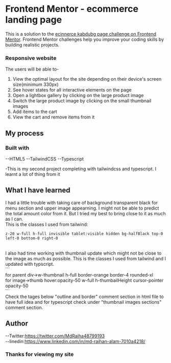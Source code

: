 # Frontend Mentor - ecommerce landing page

This is a solution to the [ecinnerce kabdubg page challenge on Frontend Mentor](https://www.frontendmentor.io/challenges/ecommerce-product-page-UPsZ9MJp6). Frontend Mentor challenges help you improve your coding skills by building realistic projects.

### Responsive website

The users will be able to-<br/>
1. View the optimal layout for the site depending on their device's screen size(minimum 330px)
2. See hover states for all interactive elements on the page
3. Open a lightbox gallery by clicking on the large product image
4. Switch the large product image by clicking on the small thumbnail images
5. Add items to the cart
6. View the cart and remove items from it

## My process

### Built with

--HTML5
--TailwindCSS
--Typescript

-This is my second project completing with tailwindcss and typescript. I learnt a lot of thing from it

## What I have learned

I had a little trouble with taking care of background transparent black for menu section and upper image appearning. I might not be able to predict the total amount color from it. But I tried my best to bring close to it as much as I can.<br>
This is the classes I used from tailwind:<br/>
```
z-20 w-full h-full invisible tablet:visible hidden bg-halfBlack top-0 left-0 bottom-0 right-0
```
<br/>
I also had time working with thumbnail update which might not be close to the image as much as possible. This is the classes I used from tailwind and I updated with typscript.<br/>
```<br/>
for parent div->w-thumbnail h-full border-orange border-4 rounded-xl<br/>
for image->thumb hover:opacity-50 w-full h-thumbailHeight cursor-pointer opacity-50<br/>
```<br/>
Check the tages below "outline and border" comment section in html file to have full idea and for typescript check under "thumbnail images sections" comment section.

## Author

--Twitter:https://twitter.com/MdRaiha48799193<br/>
--linedin:https://www.linkedin.com/in/md-raihan-alam-7010a4218/

### Thanks for viewing my site
